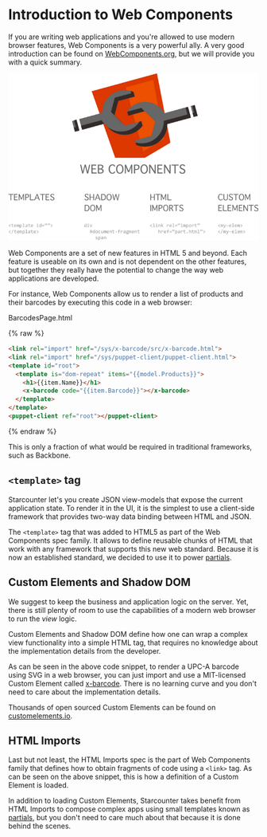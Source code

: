 # Introduction to Web Components

If you are writing web applications and you're allowed to use modern browser features, Web Components is a very powerful ally. A very good introduction can be found on [WebComponents.org](https://www.webcomponents.org/introduction/), but we will provide you with a quick summary.

![web components breakdown](/assets/web-components-breakdown.png)

Web Components are a set of new features in HTML 5 and beyond. Each feature is useable on its own and is not dependent on the other features, but together they really have the potential to change the way web applications are developed.

For instance, Web Components allow us to render a list of products and their barcodes by executing this code in a web browser:

<div class="code-name">BarcodesPage.html</div>

{% raw %}
```html
<link rel="import" href="/sys/x-barcode/src/x-barcode.html">
<link rel="import" href="/sys/puppet-client/puppet-client.html">
<template id="root">
  <template is="dom-repeat" items="{{model.Products}}">
    <h1>{{item.Name}}</h1>
    <x-barcode code="{{item.Barcode}}"></x-barcode>
  </template>
</template>
<puppet-client ref="root"></puppet-client>
```
{% endraw %}

This is only a fraction of what would be required in traditional frameworks, such as Backbone.

## `<template>` tag

Starcounter let's you create JSON view-models that expose the current application state. To render it in the UI, it is the simplest to use a client-side framework that provides two-way data binding between HTML and JSON.

The `<template>` tag that was added to HTML5 as part of the Web Components spec family. It allows to define reusable chunks of HTML that work with any framework that supports this new web standard. Because it is now an established standard, we decided to use it to power [partials](/guides/web-apps/partials).

## Custom Elements and Shadow DOM

We suggest to keep the business and application logic on the server. Yet, there is still plenty of room to use the capabilities of a modern web browser to run the *view* logic.

Custom Elements and Shadow DOM define how one can wrap a complex view functionality into a simple HTML tag, that requires no knowledge about the implementation details from the developer.

As can be seen in the above code snippet, to render a UPC-A barcode using SVG in a web browser, you can just import and use a MIT-licensed Custom Element called [x-barcode](https://github.com/girliemac/x-barcode). There is no learning curve and you don't need to care about the implementation details.

Thousands of open sourced Custom Elements can be found on [customelements.io](https://customelements.io).

## HTML Imports

Last but not least, the HTML Imports spec is the part of Web Components family that defines how to obtain fragments of code using a `<link>` tag. As can be seen on the above snippet, this is how a definition of a Custom Element is loaded.

In addition to loading Custom Elements, Starcounter takes benefit from HTML Imports to compose complex apps using small templates known as  [partials](/guides/web-apps/partials/), but you don't need to care much about that because it is done behind the scenes.
